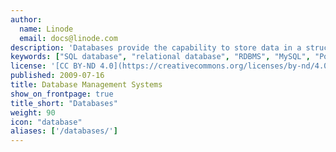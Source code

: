 ```yaml
---
author:
  name: Linode
  email: docs@linode.com
description: 'Databases provide the capability to store data in a structured and easily accessible manner, serving as the foundation for hundreds of popular web and server applications. A variety of open source database platforms exist to meet the needs of applications running on your Linode. These guides will help you get started quickly with your database platform of choice.'
keywords: ["SQL database", "relational database", "RDBMS", "MySQL", "Postgresql", "nosql", "mongodb", "couchdb", "hadoop"]
license: '[CC BY-ND 4.0](https://creativecommons.org/licenses/by-nd/4.0)'
published: 2009-07-16
title: Database Management Systems
show_on_frontpage: true
title_short: "Databases"
weight: 90
icon: "database"
aliases: ['/databases/']
---
```


